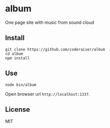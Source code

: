 album
=====

One page site with music from sound cloud

## Install

```
git clone https://github.com/coderaiser/album
cd album
npm install
```

## Use

```
node bin/album
```
Open browser url `http://localhost:1337`.

## License

MIT
